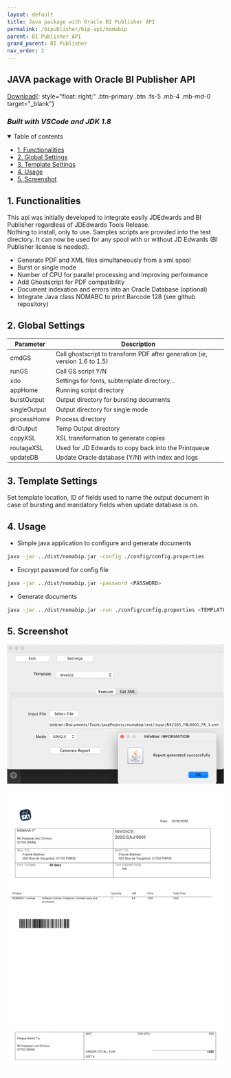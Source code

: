 ```yaml
---
layout: default
title: Java package with Oracle BI Publisher API
permalink: /bipublisher/bip-api/nomabip
parent: BI Publisher API
grand_parent: BI Publisher
nav_order: 2
---
```


## JAVA package with Oracle BI Publisher API  <!-- omit in toc -->
[Download](https://github.com/fblettner/bip-nomabip){: style="float: right;" .btn-primary .btn .fs-5 .mb-4 .mb-md-0 target="_blank"}
### *Built with VSCode and JDK 1.8*  <!-- omit in toc -->

<details open markdown="block">
  <summary>
    Table of contents
  </summary>

- [1. Functionalities](#1-functionalities)
- [2. Global Settings](#2-global-settings)
- [3. Template Settings](#3-template-settings)
- [4. Usage](#4-usage)
- [5. Screenshot](#5-screenshot)
</details>

## 1. Functionalities
This api was initially developed to integrate easily JDEdwards and BI Publisher regardless of JDEdwards Tools Release.\
Nothing to install, only to use. Samples scripts are provided into the test directory. It can now be used for any spool with or without JD Edwards (BI Publisher license is needed).
- Generate PDF and XML files simultaneously from a xml spool
- Burst or single mode
- Number of CPU for parallel processing and improving performance
- Add Ghostscript for PDF compatibility
- Document indexation and errors into an Oracle Database (optional)
- Integrate Java class NOMABC to print Barcode 128 (see github repository)

## 2. Global Settings

| Parameter    | Description                                                                 |
|--------------|-----------------------------------------------------------------------------|
| cmdGS        | Call ghostscript to transform PDF after generation (ie, version 1.6 to 1.5) |
| runGS        | Call GS script Y/N                                                          |
| xdo          | Settings for fonts, subtemplate directory...                                |
| appHome      | Running script directory                                                    |
| burstOutput  | Output directory for bursting documents                                     |
| singleOutput | Output directory for single mode                                            |
| processHome  | Process directory                                                           |
| dirOutput    | Temp Output directory                                                       |
| copyXSL      | XSL transformation to generate copies                                       |
| routageXSL   | Used for JD Edwards to copy back into the Printqueue                        |
| updateDB     | Update Oracle database (Y/N) with index and logs                            |


## 3. Template Settings
Set template location, ID of fields used to name the output document in case of bursting and mandatory fields when update database is on.

## 4. Usage
- Simple java application to configure and generate documents
```bash
java -jar ../dist/nomabip.jar -config ./config/config.properties
```
- Encrypt password for config file
```bash
java -jar ../dist/nomabip.jar -password <PASSWORD>
```
- Generate documents
```bash
java -jar ../dist/nomabip.jar -run ./config/config.properties <TEMPLATE> <DOCUMENT_NAME> <MODE> <DOCUMENT_ID> 
```

## 5. Screenshot
![NOMASX-1](../../../assets/nomabip/nomabip_gui.png)

![NOMASX-1](../../../assets/nomabip/nomabip_sample_pdf.png)